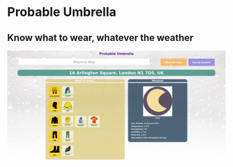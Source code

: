# Probable Umbrella

## Know what to wear, whatever the weather

![screenshot](./docs/screenshot.png)